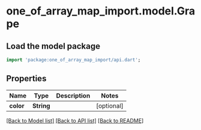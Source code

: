 # one_of_array_map_import.model.Grape

## Load the model package
```dart
import 'package:one_of_array_map_import/api.dart';
```

## Properties
Name | Type | Description | Notes
------------ | ------------- | ------------- | -------------
**color** | **String** |  | [optional] 

[[Back to Model list]](../README.md#documentation-for-models) [[Back to API list]](../README.md#documentation-for-api-endpoints) [[Back to README]](../README.md)


